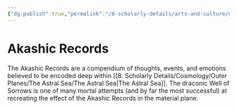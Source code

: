 ```yaml
---
{"dg-publish":true,"permalink":"/8-scholarly-details/arts-and-culture/documents/akashic-records/","noteIcon":""}
---
```


# Akashic Records

The Akashic Records are a compendium of thoughts, events, and emotions believed to be encoded deep within [[8. Scholarly Details/Cosmology/Outer Planes/The Astral Sea/The Astral Sea\|The Astral Sea]]. The draconic Well of Sorrows is one of many mortal attempts (and by far the most successful) at recreating the effect of the Akashic Records in the material plane. 